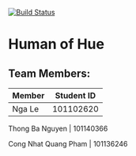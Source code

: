 [![Build Status](https://travis-ci.org/jolenele/HoH.svg?branch=master)](https://travis-ci.org/jolenele/HoH)

# Human of Hue 

## Team Members:
Member | Student ID
--- | ---
Nga Le | 101102620

Thong Ba Nguyen | 101140366

Cong Nhat Quang Pham  | 101136246
